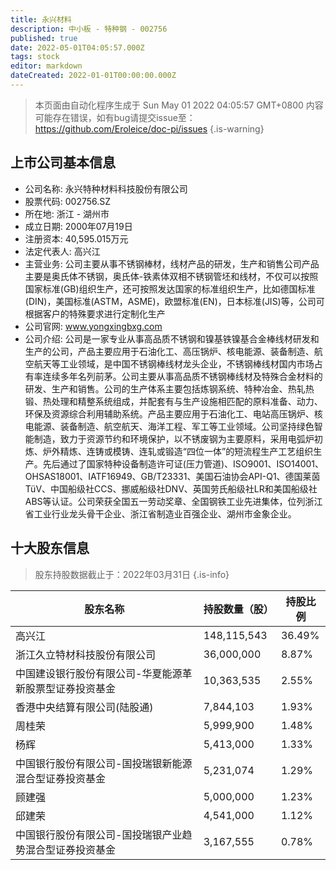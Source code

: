 ```yaml
---
title: 永兴材料
description: 中小板 - 特种钢 - 002756
published: true
date: 2022-05-01T04:05:57.000Z
tags: stock
editor: markdown
dateCreated: 2022-01-01T00:00:00.000Z
---
```


> 本页面由自动化程序生成于 Sun May 01 2022 04:05:57 GMT+0800
> 内容可能存在错误，如有bug请提交issue至：https://github.com/Eroleice/doc-pi/issues
{.is-warning}

## 上市公司基本信息
- 公司名称: 永兴特种材料科技股份有限公司
- 股票代码: 002756.SZ
- 所在地: 浙江 - 湖州市
- 成立日期: 2000年07月19日
- 注册资本: 40,595.015万元
- 法定代表人: 高兴江
- 主营业务: 公司主要从事不锈钢棒材，线材产品的研发，生产和销售公司产品主要是奥氏体不锈钢，奥氏体-铁素体双相不锈钢管坯和线材，不仅可以按照国家标准(GB)组织生产，还可按照发达国家的标准组织生产，比如德国标准(DIN)，美国标准(ASTM，ASME)，欧盟标准(EN)，日本标准(JIS)等，公司可根据客户的特殊要求进行定制化生产
- 公司官网: www.yongxingbxg.com
- 公司介绍: 公司是一家专业从事高品质不锈钢和镍基铁镍基合金棒线材研发和生产的公司，产品主要应用于石油化工、高压锅炉、核电能源、装备制造、航空航天等工业领域，是中国不锈钢棒线材龙头企业，不锈钢棒线材国内市场占有率连续多年名列前茅。公司主要从事高品质不锈钢棒线材及特殊合金材料的研发、生产和销售。公司的生产体系主要包括炼钢系统、特种冶金、热轧热锻、热处理和精整系统组成，并配套有与生产设施相匹配的原料准备、动力、环保及资源综合利用辅助系统。产品主要应用于石油化工、电站高压锅炉、核电能源、装备制造、航空航天、海洋工程、军工等工业领域。公司坚持绿色智能制造，致力于资源节约和环境保护，以不锈废钢为主要原料，采用电弧炉初炼、炉外精炼、连铸或模铸、连轧或锻造“四位一体”的短流程生产工艺组织生产。先后通过了国家特种设备制造许可证(压力管道)、ISO9001、ISO14001、OHSAS18001、IATF16949、GB/T23331、美国石油协会API-Q1、德国莱茵TüV、中国船级社CCS、挪威船级社DNV、英国劳氏船级社LR和美国船级社ABS等认证。公司荣获全国五一劳动奖章、全国钢铁工业先进集体，位列浙江省工业行业龙头骨干企业、浙江省制造业百强企业、湖州市金象企业。


## 十大股东信息
> 股东持股数据截止于：2022年03月31日
{.is-info}

| 股东名称 | 持股数量（股） | 持股比例 |
| --- | --- | --- |
| 高兴江 | 148,115,543 | 36.49% |
| 浙江久立特材科技股份有限公司 | 36,000,000 | 8.87% |
| 中国建设银行股份有限公司-华夏能源革新股票型证券投资基金 | 10,363,535 | 2.55% |
| 香港中央结算有限公司(陆股通) | 7,844,103 | 1.93% |
| 周桂荣 | 5,999,900 | 1.48% |
| 杨辉 | 5,413,000 | 1.33% |
| 中国银行股份有限公司-国投瑞银新能源混合型证券投资基金 | 5,231,074 | 1.29% |
| 顾建强 | 5,000,000 | 1.23% |
| 邱建荣 | 4,541,000 | 1.12% |
| 中国银行股份有限公司-国投瑞银产业趋势混合型证券投资基金 | 3,167,555 | 0.78% |




